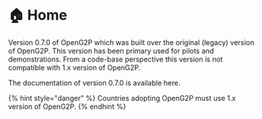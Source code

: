 # 🏠 Home

Version 0.7.0 of OpenG2P which was built over the original (legacy) version of OpenG2P. This version has been primary used for pilots and demonstrations. From a code-base perspective this version is not compatible with 1.x version of OpenG2P.&#x20;

The documentation of version 0.7.0 is available here.

{% hint style="danger" %}
Countries adopting OpenG2P must use 1.x version of OpenG2P.
{% endhint %}
